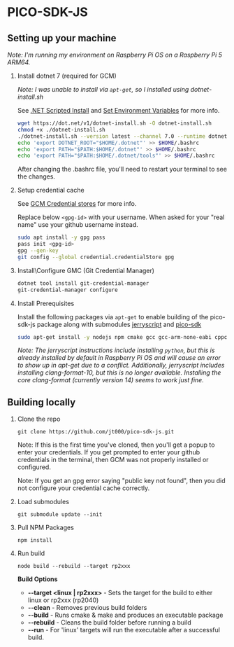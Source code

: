 # PICO-SDK-JS

## Setting up your machine

*Note: I'm running my environment on Raspberry Pi OS on a Raspberry Pi 5 ARM64.*

1. Install dotnet 7 (required for GCM)

    *Note: I was unable to install via `apt-get`, so I installed using  dotnet-install.sh*

    See [.NET Scripted Install](https://learn.microsoft.com/en-us/dotnet/core/install/linux-scripted-manual#scripted-install) and [Set Environment Variables](https://learn.microsoft.com/en-us/dotnet/core/install/linux-scripted-manual#set-environment-variables-system-wide) for more info.

    ```bash
    wget https://dot.net/v1/dotnet-install.sh -O dotnet-install.sh
    chmod +x ./dotnet-install.sh
    ./dotnet-install.sh --version latest --channel 7.0 --runtime dotnet
    echo 'export DOTNET_ROOT="$HOME/.dotnet"' >> $HOME/.bashrc
    echo 'export PATH="$PATH:$HOME/.dotnet"' >> $HOME/.bashrc
    echo 'export PATH="$PATH:$HOME/.dotnet/tools"' >> $HOME/.bashrc
    ```

    After changing the .bashrc file, you'll need to restart your terminal to see the changes.

2. Setup credential cache

    See [GCM Credential stores](https://github.com/git-ecosystem/git-credential-manager/blob/main/docs/credstores.md#gpgpass-compatible-files) for more info.

    Replace below `<gpg-id>` with your username. When asked for your "real name" use your github username instead.

    ```bash
    sudo apt install -y gpg pass
    pass init <gpg-id>
    gpg --gen-key
    git config --global credential.credentialStore gpg
    ```

3. Install\Configure GMC (Git Credential Manager)

    ```bash
    dotnet tool install git-credential-manager
    git-credential-manager configure
    ```

4. Install Prerequisites

    Install the following packages via `apt-get` to enable building of the pico-sdk-js package along with submodules [jerryscript](https://github.com/jerryscript-project/jerryscript/blob/master/docs/00.GETTING-STARTED.md) and [pico-sdk](TBD)

    ```bash
    sudo apt-get install -y nodejs npm cmake gcc gcc-arm-none-eabi cppcheck clang-format libnewlib-arm-none-eabi libstdc++-arm-none-eabi-newlib
    ```

    *Note: The jerryscript instructions include installing `python`, but this is already installed by default in Raspberry Pi OS and will cause an error to show up in apt-get due to a conflict. Additionally, jerryscript includes installing clang-format-10, but this is no longer available. Installing the core clang-format (currently version 14) seems to work just fine.*

## Building locally

1. Clone the repo

    ```git clone https://github.com/jt000/pico-sdk-js.git```

    Note: If this is the first time you've cloned, then you'll get a popup to enter your credentials. If you get prompted to enter your github credentials in the terminal, then GCM was not properly installed or configured.

    Note: If you get an gpg error saying "public key not found", then you did not configure your credential cache correctly.

2. Load submodules

    ```git submodule update --init```

3. Pull NPM Packages

    ```npm install```

4. Run build

    ```node build --rebuild --target rp2xxx```

    **Build Options**

    * **--target <linux | rp2xxx>** - Sets the target for the build to either linux or rp2xxx (rp2040)
    * **--clean** - Removes previous build folders
    * **--build** - Runs cmake &amp; make and produces an executable package
    * **--rebuild** - Cleans the build folder before running a build
    * **--run** - For 'linux' targets will run the executable after a successful build.

